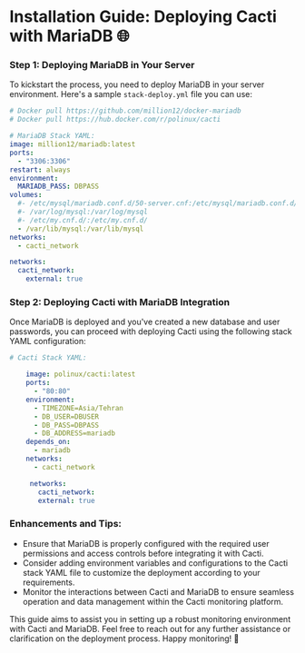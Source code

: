 

# Installation Guide: Deploying Cacti with MariaDB 🌐

### Step 1: Deploying MariaDB in Your Server
To kickstart the process, you need to deploy MariaDB in your server environment. Here's a sample `stack-deploy.yml` file you can use:

```yaml
# Docker pull https://github.com/million12/docker-mariadb
# Docker pull https://hub.docker.com/r/polinux/cacti

# MariaDB Stack YAML:
image: million12/mariadb:latest
ports:
  - "3306:3306"
restart: always
environment:
  MARIADB_PASS: DBPASS
volumes:
  #- /etc/mysql/mariadb.conf.d/50-server.cnf:/etc/mysql/mariadb.conf.d/50-server.cnf
  #- /var/log/mysql:/var/log/mysql
  #- /etc/my.cnf.d/:/etc/my.cnf.d/
  - /var/lib/mysql:/var/lib/mysql
networks:
  - cacti_network

networks:
  cacti_network:
    external: true
```

### Step 2: Deploying Cacti with MariaDB Integration
Once MariaDB is deployed and you've created a new database and user passwords, you can proceed with deploying Cacti using the following stack YAML configuration:

```yaml
# Cacti Stack YAML:

    image: polinux/cacti:latest
    ports:
      - "80:80"
    environment:
      - TIMEZONE=Asia/Tehran
      - DB_USER=DBUSER
      - DB_PASS=DBPASS
      - DB_ADDRESS=mariadb
    depends_on:
      - mariadb
    networks:
      - cacti_network

     networks:
       cacti_network:
       external: true

```

### Enhancements and Tips:
- Ensure that MariaDB is properly configured with the required user permissions and access controls before integrating it with Cacti.
- Consider adding environment variables and configurations to the Cacti stack YAML file to customize the deployment according to your requirements.
- Monitor the interactions between Cacti and MariaDB to ensure seamless operation and data management within the Cacti monitoring platform.

This guide aims to assist you in setting up a robust monitoring environment with Cacti and MariaDB. Feel free to reach out for any further assistance or clarification on the deployment process. Happy monitoring! 🚀
